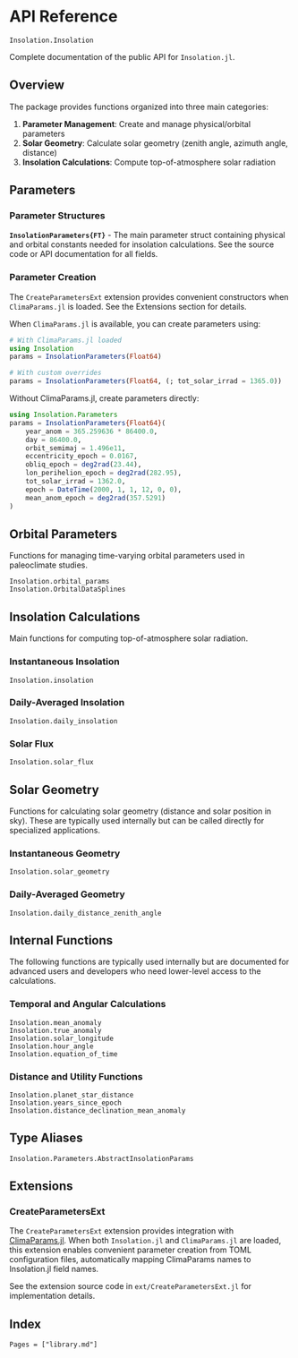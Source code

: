 # API Reference

```@docs
Insolation.Insolation
```

Complete documentation of the public API for `Insolation.jl`.

## Overview

The package provides functions organized into three main categories:

1. **Parameter Management**: Create and manage physical/orbital parameters
2. **Solar Geometry**: Calculate solar geometry (zenith angle, azimuth angle, distance)
3. **Insolation Calculations**: Compute top-of-atmosphere solar radiation

## Parameters

### Parameter Structures

**`InsolationParameters{FT}`** - The main parameter struct containing physical and orbital constants needed for insolation calculations. See the source code or API documentation for all fields.

### Parameter Creation

The `CreateParametersExt` extension provides convenient constructors when `ClimaParams.jl` is loaded. See the Extensions section for details.

When `ClimaParams.jl` is available, you can create parameters using:

```julia
# With ClimaParams.jl loaded
using Insolation
params = InsolationParameters(Float64)

# With custom overrides
params = InsolationParameters(Float64, (; tot_solar_irrad = 1365.0))
```

Without ClimaParams.jl, create parameters directly:

```julia
using Insolation.Parameters
params = InsolationParameters{Float64}(
    year_anom = 365.259636 * 86400.0,
    day = 86400.0,
    orbit_semimaj = 1.496e11,
    eccentricity_epoch = 0.0167,
    obliq_epoch = deg2rad(23.44),
    lon_perihelion_epoch = deg2rad(282.95),
    tot_solar_irrad = 1362.0,
    epoch = DateTime(2000, 1, 1, 12, 0, 0),
    mean_anom_epoch = deg2rad(357.5291)
)
```

## Orbital Parameters

Functions for managing time-varying orbital parameters used in paleoclimate studies.

```@docs
Insolation.orbital_params
Insolation.OrbitalDataSplines
```

## Insolation Calculations

Main functions for computing top-of-atmosphere solar radiation.

### Instantaneous Insolation

```@docs
Insolation.insolation
```

### Daily-Averaged Insolation

```@docs
Insolation.daily_insolation
```

### Solar Flux

```@docs
Insolation.solar_flux
```

## Solar Geometry

Functions for calculating solar geometry (distance and solar position in sky). These are typically used internally but can be called directly for specialized applications.

### Instantaneous Geometry

```@docs
Insolation.solar_geometry
```

### Daily-Averaged Geometry

```@docs
Insolation.daily_distance_zenith_angle
```

## Internal Functions

The following functions are typically used internally but are documented for advanced users and developers who need lower-level access to the calculations.

### Temporal and Angular Calculations

```@docs
Insolation.mean_anomaly
Insolation.true_anomaly
Insolation.solar_longitude
Insolation.hour_angle
Insolation.equation_of_time
```

### Distance and Utility Functions

```@docs
Insolation.planet_star_distance
Insolation.years_since_epoch
Insolation.distance_declination_mean_anomaly
```

## Type Aliases

```@docs
Insolation.Parameters.AbstractInsolationParams
```

## Extensions

### CreateParametersExt

The `CreateParametersExt` extension provides integration with [ClimaParams.jl](https://github.com/CliMA/ClimaParams.jl). When both `Insolation.jl` and `ClimaParams.jl` are loaded, this extension enables convenient parameter creation from TOML configuration files, automatically mapping ClimaParams names to Insolation.jl field names.

See the extension source code in `ext/CreateParametersExt.jl` for implementation details.

## Index

```@index
Pages = ["library.md"]
```
